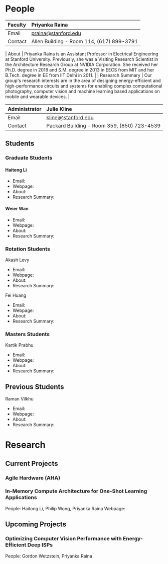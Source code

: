 # People

| Faculty | Priyanka Raina |
|:-------------|:------------------|
| Email            | praina@stanford.edu |
| Contact          | Allen Building - Room 114, (617) 899-3791 |


| About            | Priyanka Raina is an Assistant Professor in Electrical Engineering at Stanford University. Previously, she was a Visiting Research Scientist in the Architecture Research Group at NVIDIA Corporation. She received her Ph.D. degree in 2018 and S.M. degree in 2013 in EECS from MIT and her B.Tech. degree in EE from IIT Delhi in 2011. |
| Research Summary | Our group's research interests are in the area of designing energy-efficient and high-performance circuits and systems for enabling complex computational photography, computer vision and machine learning based applications on mobile and wearable devices. |


| Administrator | Julie Kline |
|:-------------|:------------------|
| Email            | klinej@stanford.edu |
| Contact          | Packard Building - Room 359, (650) 723-4539 |

## Students
### Graduate Students
#### Haitong Li 
* Email:
* Webpage:
* About:
* Research Summary:

#### Weier Wan
* Email:
* Webpage:
* About:
* Research Summary:

### Rotation Students
Akash Levy
* Email:
* Webpage:
* About:
* Research Summary:

Fei Huang
* Email:
* Webpage:
* About:
* Research Summary:

### Masters Students
Kartik Prabhu
* Email:
* Webpage:
* About:
* Research Summary:

## Previous Students
Raman Vilkhu
* Email:
* Webpage:
* About:
* Research Summary:

# Research
## Current Projects

### Agile Hardware (AHA)

### In-Memory Compute Architecture for One-Shot Learning Applications
People: Haitong Li, Philip Wong, Priyanka Raina
Webpage: 

## Upcoming Projects

### Optimizing Computer Vision Performance with Energy-Efficient Deep ISPs
People: Gordon Wetzstein, Priyanka Raina
